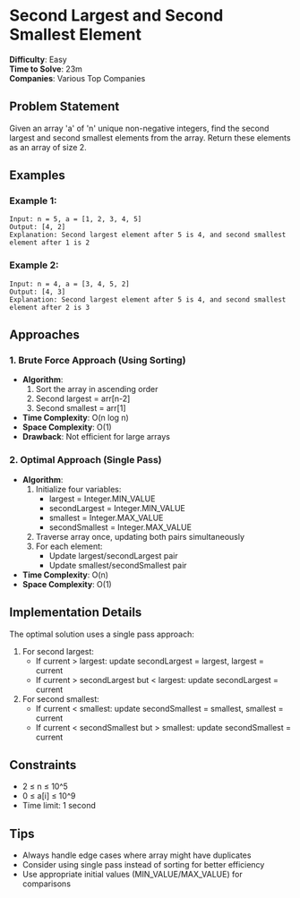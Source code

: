 # Second Largest and Second Smallest Element
**Difficulty**: Easy  
**Time to Solve**: 23m  
**Companies**: Various Top Companies

## Problem Statement
Given an array 'a' of 'n' unique non-negative integers, find the second largest and second smallest elements from the array. Return these elements as an array of size 2.

## Examples

### Example 1:
```
Input: n = 5, a = [1, 2, 3, 4, 5]
Output: [4, 2]
Explanation: Second largest element after 5 is 4, and second smallest element after 1 is 2
```

### Example 2:
```
Input: n = 4, a = [3, 4, 5, 2]
Output: [4, 3]
Explanation: Second largest element after 5 is 4, and second smallest element after 2 is 3
```

## Approaches

### 1. Brute Force Approach (Using Sorting)
- **Algorithm**:
  1. Sort the array in ascending order
  2. Second largest = arr[n-2]
  3. Second smallest = arr[1]
- **Time Complexity**: O(n log n)
- **Space Complexity**: O(1)
- **Drawback**: Not efficient for large arrays

### 2. Optimal Approach (Single Pass)
- **Algorithm**:
  1. Initialize four variables:
     - largest = Integer.MIN_VALUE
     - secondLargest = Integer.MIN_VALUE
     - smallest = Integer.MAX_VALUE
     - secondSmallest = Integer.MAX_VALUE
  2. Traverse array once, updating both pairs simultaneously
  3. For each element:
     - Update largest/secondLargest pair
     - Update smallest/secondSmallest pair
- **Time Complexity**: O(n)
- **Space Complexity**: O(1)

## Implementation Details
The optimal solution uses a single pass approach:
1. For second largest:
   - If current > largest: update secondLargest = largest, largest = current
   - If current > secondLargest but < largest: update secondLargest = current
2. For second smallest:
   - If current < smallest: update secondSmallest = smallest, smallest = current
   - If current < secondSmallest but > smallest: update secondSmallest = current

## Constraints
- 2 ≤ n ≤ 10^5
- 0 ≤ a[i] ≤ 10^9
- Time limit: 1 second

## Tips
- Always handle edge cases where array might have duplicates
- Consider using single pass instead of sorting for better efficiency
- Use appropriate initial values (MIN_VALUE/MAX_VALUE) for comparisons
